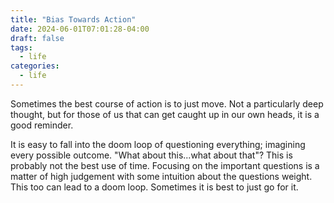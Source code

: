 ```yaml
---
title: "Bias Towards Action"
date: 2024-06-01T07:01:28-04:00
draft: false
tags:
  - life
categories:
  - life
---
```


Sometimes the best course of action is to just move.  Not a particularly deep thought, but for those of us that can get caught up in our
own heads, it is a good reminder.  

It is easy to fall into the doom loop of questioning everything; imagining every possible outcome. "What about this...what about that"?  This is probably not the best use of time.  Focusing on the important questions is a matter of high judgement with some intuition about the questions weight.  This too can lead to a doom loop.  Sometimes it is best to just go for it.
